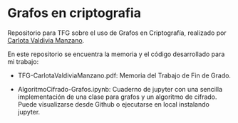 # Grafos en criptografia
Repositorio para TFG sobre el uso de Grafos en Criptografía, realizado por [Carlota Valdivia Manzano](https://github.com/justbenonsense).

En este repositorio se encuentra la memoria y el código desarrollado para mi trabajo:

* TFG-CarlotaValdiviaManzano.pdf: Memoria del Trabajo de Fin de Grado.

* AlgoritmoCifrado-Grafos.ipynb: Cuaderno de jupyter con una sencilla implementación de una clase para grafos y un algoritmo de cifrado. Puede visualizarse desde Github o ejecutarse en local instalando jupyter.